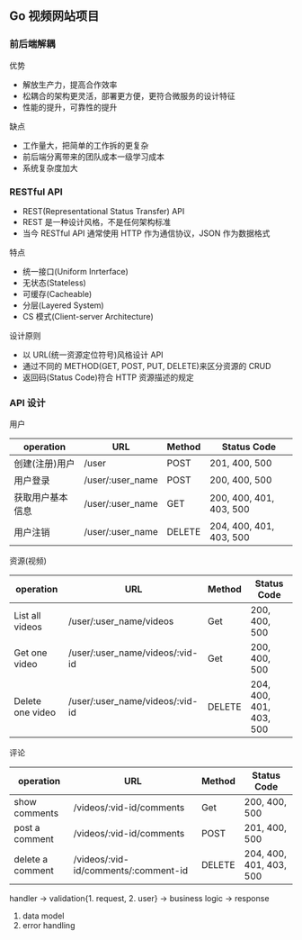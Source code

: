 ## Go 视频网站项目

### 前后端解耦

优势
* 解放生产力，提高合作效率
* 松耦合的架构更灵活，部署更方便，更符合微服务的设计特征
* 性能的提升，可靠性的提升

缺点
* 工作量大，把简单的工作拆的更复杂
* 前后端分离带来的团队成本一级学习成本
* 系统复杂度加大


### RESTful API

* REST(Representational Status Transfer) API
* REST 是一种设计风格，不是任何架构标准
* 当今 RESTful API 通常使用 HTTP 作为通信协议，JSON 作为数据格式

特点
* 统一接口(Uniform Inrterface)
* 无状态(Stateless)
* 可缓存(Cacheable)
* 分层(Layered System)
* CS 模式(Client-server Architecture)

设计原则
* 以 URL(统一资源定位符号)风格设计 API
* 通过不同的 METHOD(GET, POST, PUT, DELETE)来区分资源的 CRUD
* 返回码(Status Code)符合 HTTP 资源描述的规定

### API 设计

用户

| operation        | URL              | Method | Status Code             |
|------------------|------------------|--------|-------------------------|
| 创建(注册)用户   | /user            | POST   | 201, 400, 500           |
| 用户登录         | /user/:user_name | POST   | 200, 400, 500           |
| 获取用户基本信息 | /user/:user_name | GET    | 200, 400, 401, 403, 500 |
| 用户注销         | /user/:user_name | DELETE | 204, 400, 401, 403, 500 |

资源(视频)

| operation        | URL                             | Method | Status Code             |
|------------------|---------------------------------|--------|-------------------------|
| List all videos  | /user/:user_name/videos         | Get    | 200, 400, 500           |
| Get one video    | /user/:user_name/videos/:vid-id | Get    | 200, 400, 500           |
| Delete one video | /user/:user_name/videos/:vid-id | DELETE | 204, 400, 401, 403, 500 |

评论

| operation        | URL                                  | Method | Status Code             |
|------------------|--------------------------------------|--------|-------------------------|
| show comments    | /videos/:vid-id/comments             | Get    | 200, 400, 500           |
| post a comment   | /videos/:vid-id/comments             | POST   | 201, 400, 500           |
| delete a comment | /videos/:vid-id/comments/:comment-id | DELETE | 204, 400, 401, 403, 500 |

handler -> validation{1. request, 2. user} -> business logic -> response
1. data model
2. error handling
